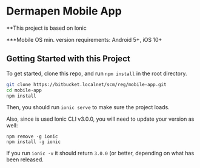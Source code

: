 # Dermapen Mobile App

**This project is based on Ionic

***Mobile OS min. version requirements: Android 5+, iOS 10+

Getting Started with this Project
-----------

To get started, clone this repo, and run `npm install` in the root directory.

```sh
git clone https://bitbucket.localnet/scm/reg/mobile-app.git
cd mobile-app
npm install
```
Then, you should run `ionic serve` to make sure the project loads.

Also, since is used Ionic CLI v3.0.0, you will need to update your version as well:
```
npm remove -g ionic
npm install -g ionic
```
If you run `ionic -v` it should return `3.0.0` (or better, depending on what has been released.
